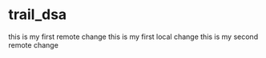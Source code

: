 # trail_dsa
this is my first remote change
this is my first local change
this is my second remote change
